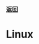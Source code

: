 ### [返回](../README.md)

# Linux                                                                                       